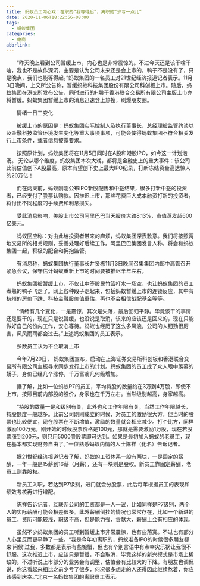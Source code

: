 ```yaml
---
title: 蚂蚁员工内心戏：在职的“我等得起”，离职的“少亏一点儿”
date: 2020-11-06T18:22:56+08:00
tags:
  - 蚂蚁集团
categories:
  - 电商
abbrlink:
---
```


　　“昨天晚上看到公司暂缓上市，内心也是非常震惊的。不过今天还是该干啥干啥，我也不是故作深沉，主要是认为公司未来还是会上市的，鸭子不是没有了，只是晚点，我们也能等得起。”蚂蚁集团的一名员工对21世纪经济报道记者表示。11月3日晚间，上交所公告称，暂缓蚂蚁科技集团股份有限公司科创板上市。随后，蚂蚁集团在港交所发布公告，同时进行的H股于香港联合交易所有限公司主版上市亦将暂缓。蚂蚁集团暂缓上市的消息迅速登上热搜，刷爆朋友圈。

　　情绪一日三变化

　　被缓上市的原因是：蚂蚁集团实际控制人及执行董事长、总经理被监管约谈以及金融科技监管环境发生变化等重大事项事项，可能会使得蚂蚁集团不符合相关发行上市条件，或者信息披露要求。

　　按照原计划，蚂蚁集团将在11月5日同时在A股和港股IPO，如今这一计划泡汤。 无论从哪个维度，蚂蚁集团本次大戏，都将是金融史上的重大事件：该公司此前估值创下A股最高，原本有望创下史上最大IPO纪录，打新冻结资金高达惊人的20万亿！

　　而在两天前，蚂蚁刚刚公布IPO新股配售和中签结果，很多打新中签的投资者，已经支付了股票认购款。因推迟上市，那些花费巨大成本融资打新的投资者，将付出不同程度的手续费和利息损失。

　　受此消息影响，美股上市公司阿里巴巴当天股价大跌8.13%，市值蒸发超600亿美元。

　　蚂蚁回应称：对由此给投资者带来的麻烦，蚂蚁集团深表歉意。我们将按照两地交易所的相关规则，妥善处理好后续工作。阿里巴巴集团发言人称，将会和蚂蚁集团一起，积极的配合和拥抱监管。

　　有消息称，蚂蚁集团执行董事长井贤栋11月3日晚间召集集团内部中高管召开紧急会议，保守估计蚂蚁重新上市的时间要被推迟半年左右。

　　蚂蚁集团被暂缓上市，不仅让中签股民竹篮打水一场空，也让蚂蚁集团的员工煮熟的鸭子飞走了。网上各种段子走起来，包括蚂蚁暂缓上市的连锁反应，其中有杭州的房价下跌、科技金融股价值重估、再也不会相信战配基金等等。

　　"情绪有几个变化，一是震惊，其次是失落，最后回归平静。毕竟该干的事情还是要干的，现在只是说暂缓，也没说是取消，该来的应该还是回来的，现在只能做好自己的份内工作，安心等待。蚂蚁也经历了这么多风浪，公司的人韧劲很厉害，风风雨雨都会过去。”上述蚂蚁集团的员工表示。

　　多数员工认为不会取消上市

　　今年7月20日， 蚂蚁集团宣布，启动在上海证券交易所科创板和香港联合交易所有限公司主板寻求同步发行上市的计划。蚂蚁集团的员工成了众人眼中羡慕的娇子，身价已经几个涨停，千万富翁几何级增加。

　　据了解，比如一位蚂蚁P7的员工，平均持股的数量约在3万到4万股，即使不上市，按照目前内部股的股价，身家也在千万左右。当然级别越高，身家越高。

　　“持股的数量一是和级别有关，此外也和工作年限有关，当然工作年限越长，持股额度一般越多。此前公司刚刚成立的时候，对员工的激励很大方，但当时的股票也比较便宜，现在股票在不断增值，激励的数量就会相应减少。打个比方，同样激励100万元，刚开始的时候股票价格是100元，那就是需要激励1万股，现在若股票涨到200元，则只用5000股股票即可达到。如果是最初加入蚂蚁的老员工，现在基本都实现财务自由了。”一位熟悉蚂蚁内情的人士陈祥（化名）告诉记者。

　　据21世纪经济报道记者了解，蚂蚁的工资体系一般有两块，一是固定的薪酬，一年一般是15薪到16薪（月薪），还有一块则是股权。新员工靠固定薪酬，老员工则靠股权。

　　新员工入职，若达到P7级别，进门就会分股票，此后每年根据员工的表现和绩效考核再进行增配。

　　陈祥告诉记者，互联网公司的工资都是一人一议，比如同样是P7级别，两个人的实际薪酬可能会相差很多。此外薪酬倒挂的情况也常常存在，比如一个新进的员工，资历可能较浅，职级不高，但是能力强，贡献大，薪酬上会有相应的体现。

　　虽然不少蚂蚁集团的员工听到暂缓上市非常震惊，也有些落寞。不过也有部分人心里反而更平静了一些。“我是今年初离职的，蚂蚁准备IPO的时候很多朋友都来‘问候’过我，多数都是表示有些惋惜，但也有个别言语中有点幸灾乐祸让我很不舒服。这次推迟上市，应该只是暂缓，不会取消，毕竟这样的新兴模式是市场上稀缺的。不过听说上市部分的业务会有调整，估值会有比较大的下降。有朋友也调侃说，你这看起来相比之前少亏了很多，何况很多想走的人还得因此继续熬着，你应该感到庆幸。”北京一名蚂蚁集团的离职员工表示。
